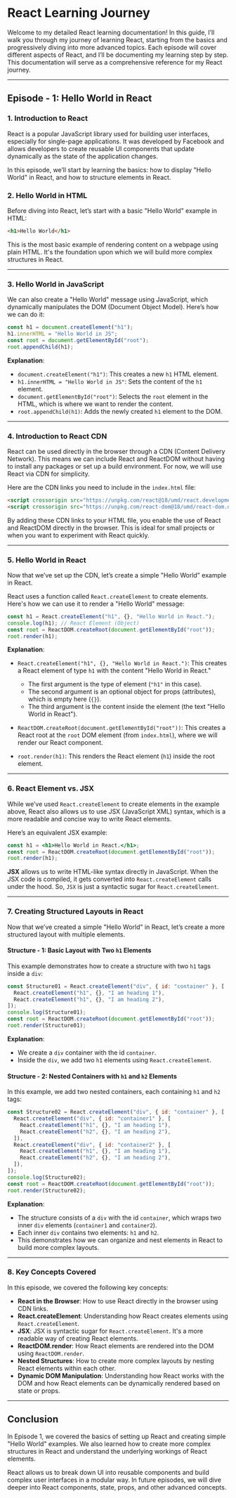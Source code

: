 # React Learning Journey

Welcome to my detailed React learning documentation! In this guide, I’ll walk you through my journey of learning React, starting from the basics and progressively diving into more advanced topics. Each episode will cover different aspects of React, and I’ll be documenting my learning step by step. This documentation will serve as a comprehensive reference for my React journey.

---

## **Episode - 1: Hello World in React**

### **1. Introduction to React**

React is a popular JavaScript library used for building user interfaces, especially for single-page applications. It was developed by Facebook and allows developers to create reusable UI components that update dynamically as the state of the application changes. 

In this episode, we’ll start by learning the basics: how to display "Hello World" in React, and how to structure elements in React.

### **2. Hello World in HTML**

Before diving into React, let’s start with a basic "Hello World" example in HTML:

```html
<h1>Hello World</h1>
```

This is the most basic example of rendering content on a webpage using plain HTML. It's the foundation upon which we will build more complex structures in React.

---

### **3. Hello World in JavaScript**

We can also create a "Hello World" message using JavaScript, which dynamically manipulates the DOM (Document Object Model). Here’s how we can do it:

```javascript
const h1 = document.createElement("h1");
h1.innerHTML = "Hello World in JS";
const root = document.getElementById("root");
root.appendChild(h1);
```

**Explanation**:
- `document.createElement("h1")`: This creates a new `h1` HTML element.
- `h1.innerHTML = "Hello World in JS"`: Sets the content of the `h1` element.
- `document.getElementById("root")`: Selects the `root` element in the HTML, which is where we want to render the content.
- `root.appendChild(h1)`: Adds the newly created `h1` element to the DOM.

---

### **4. Introduction to React CDN**

React can be used directly in the browser through a CDN (Content Delivery Network). This means we can include React and ReactDOM without having to install any packages or set up a build environment. For now, we will use React via CDN for simplicity.

Here are the CDN links you need to include in the `index.html` file:

```html
<script crossorigin src="https://unpkg.com/react@18/umd/react.development.js"></script> #react cdn
<script crossorigin src="https://unpkg.com/react-dom@18/umd/react-dom.development.js"></script> #react-dom cdn
```

By adding these CDN links to your HTML file, you enable the use of React and ReactDOM directly in the browser. This is ideal for small projects or when you want to experiment with React quickly.

---

### **5. Hello World in React**

Now that we’ve set up the CDN, let’s create a simple "Hello World" example in React. 

React uses a function called `React.createElement` to create elements. Here's how we can use it to render a "Hello World" message:

```javascript
const h1 = React.createElement("h1", {}, "Hello World in React.");
console.log(h1); // React Element (Object)
const root = ReactDOM.createRoot(document.getElementById("root"));
root.render(h1);
```

**Explanation**:
- `React.createElement("h1", {}, "Hello World in React.")`: This creates a React element of type `h1` with the content "Hello World in React."
  - The first argument is the type of element (`"h1"` in this case).
  - The second argument is an optional object for props (attributes), which is empty here (`{}`).
  - The third argument is the content inside the element (the text "Hello World in React").
  
- `ReactDOM.createRoot(document.getElementById("root"))`: This creates a React root at the `root` DOM element (from `index.html`), where we will render our React component.
  
- `root.render(h1)`: This renders the React element (`h1`) inside the root element.

---

### **6. React Element vs. JSX**

While we’ve used `React.createElement` to create elements in the example above, React also allows us to use JSX (JavaScript XML) syntax, which is a more readable and concise way to write React elements.

Here’s an equivalent JSX example:

```jsx
const h1 = <h1>Hello World in React.</h1>;
const root = ReactDOM.createRoot(document.getElementById("root"));
root.render(h1);
```

**JSX** allows us to write HTML-like syntax directly in JavaScript. When the JSX code is compiled, it gets converted into `React.createElement` calls under the hood. So, `JSX` is just a syntactic sugar for `React.createElement`.

---

### **7. Creating Structured Layouts in React**

Now that we’ve created a simple "Hello World" in React, let’s create a more structured layout with multiple elements.

#### **Structure - 1**: Basic Layout with Two `h1` Elements

This example demonstrates how to create a structure with two `h1` tags inside a `div`:

```javascript
const Structure01 = React.createElement("div", { id: "container" }, [
  React.createElement("h1", {}, "I am heading 1"),
  React.createElement("h1", {}, "I am heading 2"),
]);
console.log(Structure01);
const root = ReactDOM.createRoot(document.getElementById("root"));
root.render(Structure01);
```

**Explanation**:
- We create a `div` container with the id `container`.
- Inside the `div`, we add two `h1` elements using `React.createElement`.

#### **Structure - 2**: Nested Containers with `h1` and `h2` Elements

In this example, we add two nested containers, each containing `h1` and `h2` tags:

```javascript
const Structure02 = React.createElement("div", { id: "container" }, [
  React.createElement("div", { id: "container1" }, [
    React.createElement("h1", {}, "I am heading 1"),
    React.createElement("h2", {}, "I am heading 2"),
  ]),
  React.createElement("div", { id: "container2" }, [
    React.createElement("h1", {}, "I am heading 1"),
    React.createElement("h2", {}, "I am heading 2"),
  ]),
]);
console.log(Structure02);
const root = ReactDOM.createRoot(document.getElementById("root"));
root.render(Structure02);
```

**Explanation**:
- The structure consists of a `div` with the id `container`, which wraps two inner `div` elements (`container1` and `container2`).
- Each inner `div` contains two elements: `h1` and `h2`.
- This demonstrates how we can organize and nest elements in React to build more complex layouts.

---

### **8. Key Concepts Covered**

In this episode, we covered the following key concepts:

- **React in the Browser**: How to use React directly in the browser using CDN links.
- **React.createElement**: Understanding how React creates elements using `React.createElement`.
- **JSX**: JSX is syntactic sugar for `React.createElement`. It's a more readable way of creating React elements.
- **ReactDOM.render**: How React elements are rendered into the DOM using `ReactDOM.render`.
- **Nested Structures**: How to create more complex layouts by nesting React elements within each other.
- **Dynamic DOM Manipulation**: Understanding how React works with the DOM and how React elements can be dynamically rendered based on state or props.

---

## Conclusion

In Episode 1, we covered the basics of setting up React and creating simple "Hello World" examples. We also learned how to create more complex structures in React and understand the underlying workings of React elements.

React allows us to break down UI into reusable components and build complex user interfaces in a modular way. In future episodes, we will dive deeper into React components, state, props, and other advanced concepts.